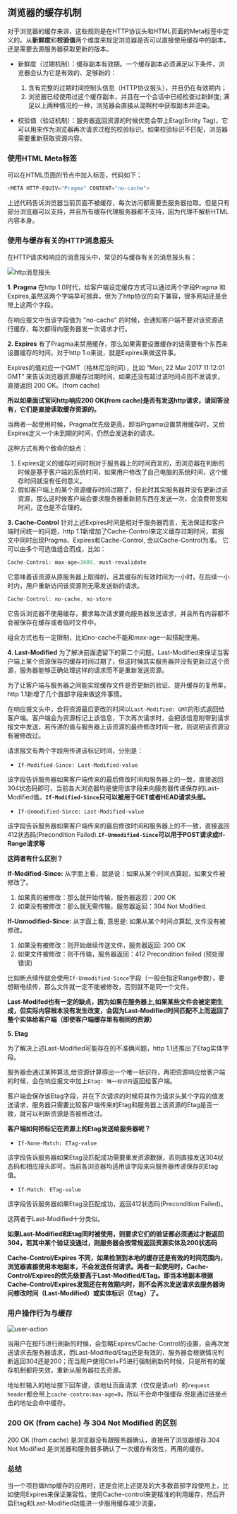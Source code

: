 ## 浏览器的缓存机制
对于浏览器的缓存来讲，这些规则是在HTTP协议头和HTML页面的Meta标签中定义的。从**新鲜度**和**校验值**两个维度来规定浏览器是否可以直接使用缓存中的副本，还是需要去源服务器获取更新的版本。

* 新鲜度（过期机制）：缓存副本有效期。一个缓存副本必须满足以下条件，浏览器会认为它是有效的、足够新的：

  1. 含有完整的过期时间控制头信息（HTTP协议报头），并且仍在有效期内；
  2. 浏览器已经使用过这个缓存副本，并且在一个会话中已经检查过新鲜度;
满足以上两种情况的一种，浏览器会直接从混啊村中获取副本并渲染。

* 校验值（验证机制）：服务器返回资源的时候优势会带上Etag(Entity Tag)，它可以用来作为浏览器再次请求过程的校验标识。如果校验标识不匹配，浏览器需要重新获取资源内容。

### 使用HTML Meta标签
可以在HTML页面的<head>节点中加入<meta>标签，代码如下：

```js
<META HTTP-EQUIV="Pragma" CONTENT="no-cache">
```
上述代码告诉浏览器当前页面不被缓存，每次访问都需要去服务器拉取。但是只有部分浏览器可以支持，并且所有缓存代理服务器都不支持，因为代理不解析HTML内容本身。

### 使用与缓存有关的HTTP消息报头
在HTTP请求和响应的消息报头中，常见的与缓存有关的消息报头有：

![http消息报头](images/http-header1.png)

**1. Pragma**
在http 1.0时代，给客户端设定缓存方式可以通过两个字段Pragma 和 Expires,虽然这两个字端早可抛弃，但为了http协议的向下兼容，很多网站还是会带上这两个字段。

在响应报文中当该字段值为 "no-cache" 的时候，会通知客户端不要对该资源进行缓存，每次都得向服务器发一次请求才行。

**2. Expires**
有了Pragma来禁用缓存，那么如果需要设置缓存的话需要有个东西来设置缓存的时间，对于http 1.o来说，就是Expires来做这件事。

Expires的值对应一个GMT（格林尼治时间），比如 “Mon, 22 Mar 2017 11:12:01 GMT” 来告诉浏览器资源缓存过期时间，如果还没有超过该时间点则不发请求，直接返回 200 OK。(from cache)

**所以如果面试官问http响应200 OK(from cache)是否有发送http请求，请回答没有，它们是直接读取缓存资源的。**

当两者一起使用时候，Pragma优先级更高，即当Prgama设置禁用缓存时，又给Expires定义一个未到期的时间，仍然会发送新的请求。

这种方式有两个致命的缺点：

1. Expires定义的缓存时间时相对于服务器上的时间而言的，而浏览器在判断的时候是基于客户端的系统时间，如果用户修改了自己电脑的系统时间，这个缓存时间就没有任何意义。
2. 假如客户端上的某个资源缓存时间过期了，但此时其实服务器并没有更新过该资源，那么这时候客户端会要求服务器重新把东西在发送一次，会浪费带宽和时间，这也是不合理的。

**3. Cache-Control**
针对上述Expires时间是相对于服务器而言，无法保证和客户端时间统一的问题，http 1.1新增加了Cache-Control来定义缓存过期时间，若报文中同时出现Pragma、Expires和Cache-Control, 会以Cache-Control为准。
它可以由多个可选值组合而成，比如：

```js
Cache-Control: max-age=3600, must-revalidate
```
它意味着该资源从原服务器上取得的，且其缓存的有效时间为一小时，在后续一小时内，用户重新访问该资源则无需发送新的请求。

```js
Cache-Control: no-cache, no-store
```
它告诉浏览器不使用缓存，要求每次请求要向服务器发送请求，并且所有内容都不会被保存在缓存或者临时文件中。

组合方式也有一定限制，比如no-cache不能和max-age一起搭配使用。

**4. Last-Modified**
为了解决前面遗留下的第二个问题，Last-Modified来保证当客户端上某个资源保存的缓存时间过期了，但这时候其实服务器并没有更新过这个资源，服务器能够正确处理这样的请求而不是重新发送资源。

为了让客户端与服务器之间能实现缓存文件是否更新的验证、提升缓存的复用率，http 1.1新增了几个首部字段来做这件事情。

在响应报文头中，会将资源最后更改的时间以`Last-Modified: GMT`的形式返回给客户端。客户端会为资源标记上该信息，下次再次请求时，会把该信息附带到请求报文中发送，若传递的值与服务器上该资源的最终修改时间一致，则说明该资源没有被修改过。

请求报文有两个字段用传递该标记时间，分别是：

  * `If-Modified-Since: Last-Modified-value`
 
  该字段告诉服务器如果客户端传来的最后修改时间和服务器上的一致，直接返回304状态码即可，当前各大浏览器均是使用该字段来向服务器传递保存的Last-Modified值。**`If-Modified-Since`只可以被用于GET或者HEAD请求头部。**
  * `If-Unmodified-Since: Last-Modified-value`

  该字段告诉服务器如果客户端传来的最后修改时间和服务器上的不一致，直接返回412状态码(Precondition Failed).**`If-Unmodified-Since`可以用于POST请求或If-Range请求等**
  
**这两者有什么区别？**

**If-Modified-Since:**
从字面上看，就是说：如果从某个时间点算起，如果文件被修改了。

1. 如果真的被修改：那么就开始传输，服务器返回：200 OK
2. 如果没有被修改：那么就无需传输，服务器返回：304 Not Modified.

**If-Unmodified-Since:**
从字面上看, 意思是: 如果从某个时间点算起, 文件没有被修改。

1. 如果没有被修改：则开始继续传送文件，服务器返回: 200 OK
2. 如果文件被修改：则不传输，服务器返回：412 Precondition failed (预处理错误)

比如断点续传就会使用`If-Unmodified-Since`字段（一般会指定Range参数），要想断电续传，那么文件就一定不能被修改，否则就不是同一个文件。

**Last-Modifed也有一定的缺点，因为如果在服务器上,如果某些文件会被定期生成，但实际内容根本没有发生改变，会因为Last-Modified时间匹配不上而返回了整个实体给客户端（即使客户端缓存里有相同的资源）**

**5. Etag**

为了解决上述Last-Modified可能存在的不准确问题，http 1.1还推出了Etag实体字段。

服务器会通过某种算法,给资源计算得出一个唯一标识符，再把资源响应给客户端的时候，会在响应报文中加上`Etag: 唯一标识符`返回给客户端。

客户端会保存该Etag字段，并在下次请求的时候将其作为请求头某个字段的值发送请求，服务器只需要比较客户端传来的Etag和服务器上该资源的Etag是否一致，就可以判断资源是否被修改过。

**客户端如何把标记在资源上的Etag发送给服务器呢？**

 * `If-None-Match: ETag-value`
 
 该字段告诉服务器如果Etag没匹配成功需要重发资源数据，否则直接发送304状态码和相应报头即可。当前各浏览器均适用该字段来向服务器传递保存的Etag值。
 
 * `If-Match: ETag-value`

  该字段告诉服务器如果Etag没匹配成功，返回412状态码(Precondition Failed)。
  
  这两者于Last-Modified十分类似。
  
**如果Last-Modified和Etag同时被使用，则要求它们的验证都必须通过才能返回304，若其中某个验证没通过，则服务器会按常规返回资源实体及200状态码**

**Cache-Control/Expires 不同，如果检测到本地的缓存还是有效的时间范围内，浏览器直接使用本地副本，不会发送任何请求。两者一起使用时，Cache-Control/Expires的优先级要高于Last-Modified/ETag。即当本地副本根据Cache-Control/Expires发现还在有效期内时，则不会再次发送请求去服务器询问修改时间（Last-Modified）或实体标识（Etag）了。**


### 用户操作行为与缓存
![user-action](images/user-action2.png)

当用户在按F5进行刷新的时候，会忽略Expires/Cache-Control的设置，会再次发送请求去服务器请求，而Last-Modified/Etag还是有效的，服务器会根据情况判断返回304还是200；而当用户使用Ctrl+F5进行强制刷新的时候，只是所有的缓存机制都将失效，重新从服务器拉去资源。

地址栏输入的地址按下回车键，该地址页面请求（仅仅是该url）的`request header`都会带上`cache-contro:max-age=0`，所以不会命中强缓存.但是通过链接点击的地址会命中缓存。

### 200 OK (from cache) 与 304 Not Modified 的区别
200 OK (from cache)  是浏览器没有跟服务器确认，直接用了浏览器缓存.304 Not Modified 是浏览器和服务器多确认了一次缓存有效性，再用的缓存。


### 总结

当一个项目做http缓存的应用时，还是会把上述提及的大多数首部字段使用上，比如使用Expires来保证兼容性，使用Cache-control来更精准的利用缓存，然后开启Etag和Last-Modified功能进一步服用缓存减少流量。

